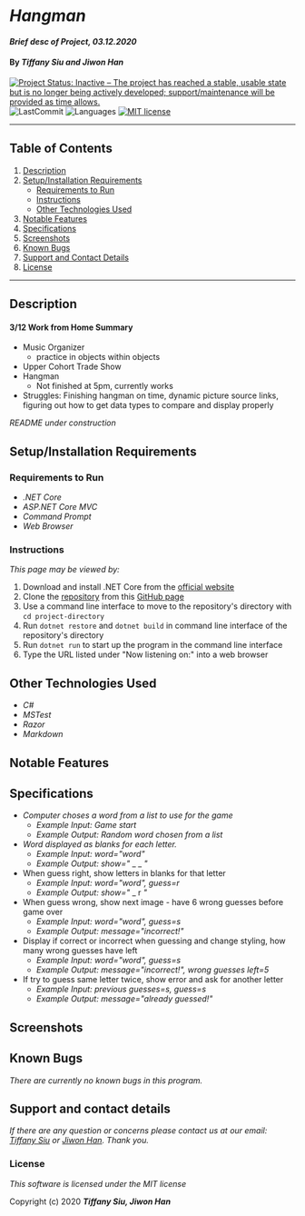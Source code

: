 # _Hangman_

#### _Brief desc of Project, 03.12.2020_

#### By _**Tiffany Siu and Jiwon Han**_

[![Project Status: Inactive – The project has reached a stable, usable state but is no longer being actively developed; support/maintenance will be provided as time allows.](https://www.repostatus.org/badges/latest/inactive.svg)](https://www.repostatus.org/#inactive)
![LastCommit](https://img.shields.io/github/last-commit/tsiu88/Hangman)
![Languages](https://img.shields.io/github/languages/top/tsiu88/Hangman)
[![MIT license](https://img.shields.io/badge/License-MIT-orange.svg)](https://lbesson.mit-license.org/)

---
## Table of Contents
1. [Description](#description)
2. [Setup/Installation Requirements](#setup/installation-requirements)
    - [Requirements to Run](#requirements-to-run)
    - [Instructions](#instructions)
    - [Other Technologies Used](#other-technologies-used)
3. [Notable Features](#notable-features)
4. [Specifications](#specifications)
5. [Screenshots](#screenshots)
6. [Known Bugs](#known-bugs)
7. [Support and Contact Details](#support-and-contact-details)
8. [License](#license)
---
## Description

#### 3/12 Work from Home Summary
- Music Organizer
  - practice in objects within objects
- Upper Cohort Trade Show
- Hangman
  - Not finished at 5pm, currently works
- Struggles: Finishing hangman on time, dynamic picture source links, figuring out how to get data types to compare and display properly

_README under construction_
<!-- _Detailed desc w/ purpose/usage, what does, motivation to create, why exists, other info for users/developers to have_ -->

## Setup/Installation Requirements

### Requirements to Run
* _.NET Core_
* _ASP.NET Core MVC_
* _Command Prompt_
* _Web Browser_

### Instructions

*This page may be viewed by:*

1. Download and install .NET Core from the [official website](https://dotnet.microsoft.com/download/dotnet-core/)
2. Clone the [repository](https://github.com/TSiu88/Hangman.git) from this [GitHub page](https://github.com/TSiu88)
3. Use a command line interface to move to the repository's directory with `cd project-directory`
4. Run `dotnet restore` and `dotnet build` in command line interface of the repository's directory
5. Run `dotnet run` to start up the program in the command line interface
6. Type the URL listed under "Now listening on:" into a web browser 

## Other Technologies Used
* _C#_
* _MSTest_
* _Razor_
* _Markdown_

## Notable Features
<!-- _features that make project stand out_ -->

## Specifications

* _Computer choses a word from a list to use for the game_
  * _Example Input: Game start_
  * _Example Output: Random word chosen from a list_
* _Word displayed as blanks for each letter._
  * _Example Input: word="word"_
  * _Example Output: show="_ _ _ _"_
* When guess right, show letters in blanks for that letter
  * _Example Input: word="word", guess=r_
  * _Example Output: show="_ _ r _"_
* When guess wrong, show next image - have 6 wrong guesses before game over
  * _Example Input: word="word", guess=s_
  * _Example Output: message="incorrect!"_
* Display if correct or incorrect when guessing and change styling, how many wrong guesses have left
  * _Example Input: word="word", guess=s_
  * _Example Output: message="incorrect!", wrong guesses left=5_
* If try to guess same letter twice, show error and ask for another letter
  * _Example Input: previous guesses=s, guess=s_
  * _Example Output: message="already guessed!"_


## Screenshots

<!-- _Here is a snippet of what the input looks like:_

![Snippet of input fields](img/snippet1.png)

_Here is a preview of what the output looks like:_

![Snippet of output box](img/snippet2.png) -->

<!-- _{Show pictures using ![alt text](image.jpg), show what library does as concisely as possible but don't need to explain how project solves problem from `code`_ -->

## Known Bugs

_There are currently no known bugs in this program._

## Support and contact details

_If there are any question or concerns please contact us at our email: [Tiffany Siu](mailto:tsiu88@gmail.com) or [Jiwon Han](mailto:jiwon1.han@gmail.com). Thank you._

### License

*This software is licensed under the MIT license*

Copyright (c) 2020 **_Tiffany Siu, Jiwon Han_**
